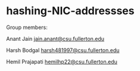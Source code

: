 # hashing-NIC-addressses

Group members:

Anant Jain jain.anant@csu.fullerton.edu

Harsh Bodgal harsh481997@csu.fullerton.edu

Hemil Prajapati hemilhp22@csu.fullerton.edu
